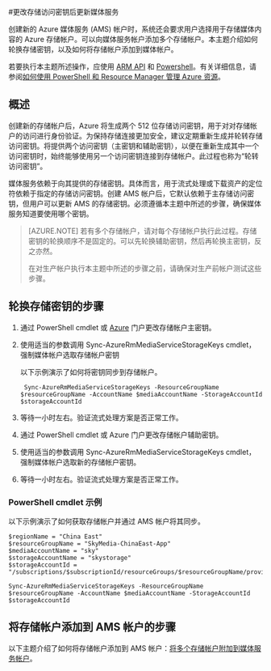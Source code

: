 <properties
    pageTitle="更改存储访问密钥后更新媒体服务 | Azure"
    description="此文将提供有关在轮转存储访问密钥后如何更新媒体服务的指导。"
    services="media-services"
    documentationcenter=""
    author="Juliako"
    manager="erikre"
    editor="" />
<tags
    ms.assetid="a892ebb0-0ea0-4fc8-b715-60347cc5c95b"
    ms.service="media-services"
    ms.workload="media"
    ms.tgt_pltfrm="na"
    ms.devlang="na"
    ms.topic="article"
    ms.date="01/28/2017"
    wacn.date="03/10/2017"
    ms.author="milanga;cenkdin;juliako" />  


#更改存储访问密钥后更新媒体服务

创建新的 Azure 媒体服务 (AMS) 帐户时，系统还会要求用户选择用于存储媒体内容的 Azure 存储帐户。可以向媒体服务帐户添加多个存储帐户。本主题介绍如何轮换存储密钥，以及如何将存储帐户添加到媒体帐户。

若要执行本主题所述操作，应使用 [ARM API](https://docs.microsoft.com/rest/api/media/mediaservice) 和 [Powershell](https://docs.microsoft.com/powershell/resourcemanager/azurerm.media/v0.3.2/azurerm.media)。有关详细信息，请参阅[如何使用 PowerShell 和 Resource Manager 管理 Azure 资源](/documentation/articles/powershell-azure-resource-manager/)。

## 概述

创建新的存储帐户后，Azure 将生成两个 512 位存储访问密钥，用于对对存储帐户的访问进行身份验证。为保持存储连接更加安全，建议定期重新生成并轮转存储访问密钥。将提供两个访问密钥（主密钥和辅助密钥），以便在重新生成其中一个访问密钥时，始终能够使用另一个访问密钥连接到存储帐户。此过程也称为“轮转访问密钥”。

媒体服务依赖于向其提供的存储密钥。具体而言，用于流式处理或下载资产的定位符依赖于指定的存储访问密钥。创建 AMS 帐户后，它默认依赖于主存储访问密钥，但用户可以更新 AMS 的存储密钥。必须遵循本主题中所述的步骤，确保媒体服务知道要使用哪个密钥。

>[AZURE.NOTE]
若有多个存储帐户，请对每个存储帐户执行此过程。存储密钥的轮换顺序不是固定的。可以先轮换辅助密钥，然后再轮换主密钥，反之亦然。
>
>在对生产帐户执行本主题中所述的步骤之前，请确保对生产前帐户测试这些步骤。


## 轮换存储密钥的步骤 
 
 1. 通过 PowerShell cmdlet 或 [Azure](https://portal.azure.cn/) 门户更改存储帐户主密钥。
 2. 使用适当的参数调用 Sync-AzureRmMediaServiceStorageKeys cmdlet，强制媒体帐户选取存储帐户密钥
 
    以下示例演示了如何将密钥同步到存储帐户。
  
         Sync-AzureRmMediaServiceStorageKeys -ResourceGroupName $resourceGroupName -AccountName $mediaAccountName -StorageAccountId $storageAccountId
  
 3. 等待一小时左右。验证流式处理方案是否正常工作。
 4. 通过 PowerShell cmdlet 或 Azure 门户更改存储帐户辅助密钥。
 5. 使用适当的参数调用 Sync-AzureRmMediaServiceStorageKeys cmdlet，强制媒体帐户选取新的存储帐户密钥。
 6. 等待一小时左右。验证流式处理方案是否正常工作。
 
### PowerShell cmdlet 示例 

以下示例演示了如何获取存储帐户并通过 AMS 帐户将其同步。

	$regionName = "China East"
	$resourceGroupName = "SkyMedia-ChinaEast-App"
	$mediaAccountName = "sky"
	$storageAccountName = "skystorage"
	$storageAccountId = "/subscriptions/$subscriptionId/resourceGroups/$resourceGroupName/providers/Microsoft.Storage/storageAccounts/$storageAccountName"

	Sync-AzureRmMediaServiceStorageKeys -ResourceGroupName $resourceGroupName -AccountName $mediaAccountName -StorageAccountId $storageAccountId

 
## 将存储帐户添加到 AMS 帐户的步骤

以下主题介绍了如何将存储帐户添加到 AMS 帐户：[将多个存储帐户附加到媒体服务帐户](/documentation/articles/meda-services-managing-multiple-storage-accounts/)。

<!---HONumber=Mooncake_0306_2017-->
<!--Update_Description: whole content update to new powershell scripts-->